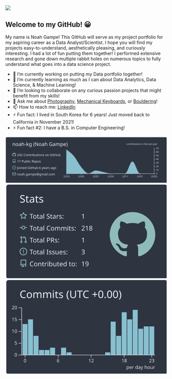 <div>
    <img src="https://user-images.githubusercontent.com/23434317/158493613-a00c5302-ff87-4163-bea3-497c29be6ca9.jpg" width="800px">
</div>

## Welcome to my GitHub! 😀

<!--
**noah-kg/noah-kg** is a ✨ _special_ ✨ repository because its `README.md` (this file) appears on your GitHub profile.
--> 

My name is Noah Gampe! This GitHub will serve as my project portfolio for my aspiring career as a Data Analyst/Scientist. I hope you will find my projects easy-to-understand, aesthetically pleasing, and curiously interesting. I had a lot of fun putting them together! I performed extensive research and gone down multiple rabbit holes on numerous topics to fully understand what goes into a data science project.

- 🔭 I’m currently working on putting my Data portfolio together!
- 🌱 I’m currently learning as much as I can about Data Analytics, Data Science, & Machine Learning!
- 👯 I’m looking to collaborate on any curious passion projects that might benefit from my skills!
- 💬 Ask me about [Photography](https://www.instagram.com/n0ah_kg), [Mechanical Keyboards](https://www.reddit.com/r/MechanicalKeyboards/), or [Bouldering](https://www.instagram.com/noah_likes_climbing/)!
- 📫 How to reach me: [LinkedIn](https://www.linkedin.com/in/noahgampe/)
- ⚡ Fun fact: I lived in South Korea for 6 years! Just moved back to California in November 2021!
- ⚡ Fun fact #2: I have a B.S. in Computer Engineering!

![](https://raw.githubusercontent.com/noah-kg/noah-kg/main/profile-summary-card-output/nord_dark/0-profile-details.svg)
![](https://raw.githubusercontent.com/noah-kg/noah-kg/main/profile-summary-card-output/nord_dark/3-stats.svg)![](https://raw.githubusercontent.com/noah-kg/noah-kg/main/profile-summary-card-output/nord_dark/4-productive-time.svg)

<!-- [![Noahs's GitHub stats](https://github-readme-stats.vercel.app/api?username=noah-kg&count_private=true&show_icons=true&theme=radical&hide_rank=false)](https://github.com/anuraghazra/github-readme-stats) -->

<!-- [![Top Langs](https://github-readme-stats.vercel.app/api/top-langs/?username=noah-kg)](https://github.com/anuraghazra/github-readme-stats) -->
